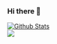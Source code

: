 ### Hi there 👋
<a href="https://github.com/shayne243">
<img align="center" alt="Github Stats" src="https://github-readme-stats.codestackr.vercel.app/api?username=shayne243&show_icons=true&hide_border=true&count_private=true&include_all_commits=true&theme=dracula" /></a>

<br>

<a href="https://github.com/shayne243">
  <img align="center" src="https://github-readme-stats.anuraghazra1.vercel.app/api/top-langs/?username=shayne243&layout=compact&hide_border=true&theme=dracula" />
</a>


<!--
**shayne243/shayne243** is a ✨ _special_ ✨ repository because its `README.md` (this file) appears on your GitHub profile.

Here are some ideas to get you started:

- 🔭 I’m currently working on ...
- 🌱 I’m currently learning ...
- 👯 I’m looking to collaborate on ...
- 🤔 I’m looking for help with ...
- 💬 Ask me about ...
- 📫 How to reach me: ...
- 😄 Pronouns: ...
- ⚡ Fun fact: ...
-->
